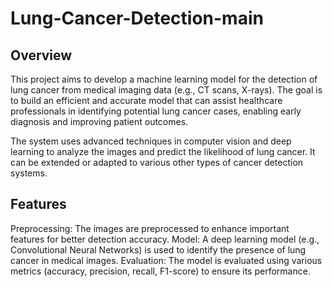# Lung-Cancer-Detection-main

## Overview
This project aims to develop a machine learning model for the detection of lung cancer from medical imaging data (e.g., CT scans, X-rays). The goal is to build an efficient and accurate model that can assist healthcare professionals in identifying potential lung cancer cases, enabling early diagnosis and improving patient outcomes.

The system uses advanced techniques in computer vision and deep learning to analyze the images and predict the likelihood of lung cancer. It can be extended or adapted to various other types of cancer detection systems.

## Features
Preprocessing: The images are preprocessed to enhance important features for better detection accuracy.
Model: A deep learning model (e.g., Convolutional Neural Networks) is used to identify the presence of lung cancer in medical images.
Evaluation: The model is evaluated using various metrics (accuracy, precision, recall, F1-score) to ensure its performance.
